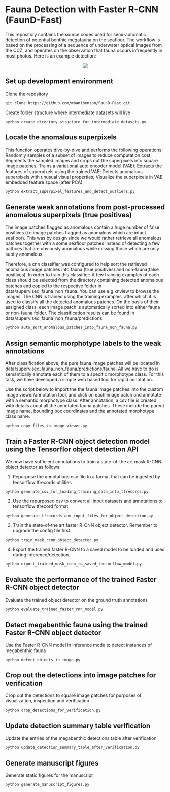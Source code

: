 # Fauna Detection with Faster R-CNN (FaunD-Fast)
This repository contains the source codes used for semi-automatic detection of potential benthic megafauna on the seafloor. The workflow is based on the processing of a sequence of underwater optical images from the CCZ, and operates on the observation that fauna occurs infrequently in most photos. Here is an example detection:
<p align="center">
<img src="https://zenodo.org/api/iiif/v2/90e20cc3-a921-41a3-a8d3-1d859286c4b6:e5b4a487-21a2-458b-b07d-216fcf6241a7:Holothuria_and_sponge_detected_from_underwater_image_of_the_CCZ.JPG/full/750,/0/default.jpg">
</p>

## Set up development environment

Clone the repository

```
git clone https://github.com/mbanibenson/FaunD-Fast.git
```

Create folder structure where intermediate datasets will live

```
python create_directory_structure_for_intermediate_datasets.py
```

## Locate the anomalous superpixels

This function operates dive-by-dive and performs the following operations: Randomly samples of a subset of images to reduce computation cost; Segments the sampled images and crops out the superpixels into square image patches; Trains a variational auto encoder model (VAE); Extracts the features of superpixels using the trained VAE; Detects anomalous superpixels with unusual visual properties; Visualize the superpixels in VAE embedded feature space (after PCA)

```
python extract_superpixel_features_and_detect_outliers.py
```



## Generate weak annotations from post-processed anomalous superpixels (true positives)

The image patches flagged as anomalous contain a huge number of false positives (i.e image patches flagged as anomalous which are infact seafloor). This was by design since we would rather retrieve all anomalous patches together with a some seafloor patches instead of detecting a few pathces that are obviously anomalous while missing those which are only subtly anomalous.

Therefore, a cnn classifier was configured to help sort the retrieved anomalous image patches into fauna (true positives) and non-fauna(false positives). In order to train this classifier: A few training examples of each class should be selected from the directory containing detected anomalous patches and copied to the respective folder in data/supervised_fauna_non_fauna. You can use e.g xnview to browse the images. The CNN is trained using the training examples, after which it is used to classify all the detected anomalous patches. On the basis of their assigned class, each image patch is automatically sorted into either fauna or non-fauna folder. The classification results can be found in data/supervised_fauna_non_fauna/predictions.
```
python auto_sort_anomalous_patches_into_fauna_non_fauna.py
```

## Assign semantic morphotype labels to the weak annotations

After classification above, the pure fauna image patches will be located in data/supervised_fauna_non_fauna/predictions/fauna. All we have to do is semantically annotate each of them to a specific morphotype class. For this task, we have developed a simple web based tool for rapid annotation.

Use the script below to import the the fauna image patches into the custom image viewer/annotation tool, and click on each image patch and annotate with a semantic morphotype class. After annotation, a csv file is created with details about all the annotated fauna patches. These include the parent image name, bounding box coordinates and the annotated morphotype class name.

```
python copy_files_to_image_viewer.py
```


## Train a Faster R-CNN object detection model using the Tensorflor object detection API
We now have sufficient annotations to train a state-of-the art mask R-CNN object detector as follows:

1. Repurpose the annotations csv file to a format that can be ingested by tensorflow tfrecords utilities
```
python generate_csv_for_loading_training_data_into_tfrecords.py
```

2. Use the repurposed csv to convert all input datasets and annotations to tensorflow tfrecord format
```
python generate_tfrecords_and_input_files_for_object_detection.py
```

3. Train the state-of-the art faster R-CNN object detector. Remember to upgrade the config file first.
```
python train_mask_rcnn_object_detector.py
```

4. Export the trained faster R-CNN to a saved model to be loaded and used during inference/detection.
```
python export_trained_mask_rcnn_to_saved_tensorflow_model.py
```


## Evaluate the performance of the trained Faster R-CNN object detector

Evaluate the trained object detector on the ground truth annotations

```
python evaluate_trained_faster_rnn_model.py
```

## Detect megabenthic fauna using the trained Faster R-CNN object detector

Use the Faster R-CNN model in inference mode to detect instances of megabenthic fauna

```
python detect_objects_in_image.py
```

## Crop out the detections into image patches for verification

Crop out the detections to square image patches for purposes of visualization, inspection and verification

```
python crop_detections_for_verification.py
```

## Update detection summary table verification

Update the entries of the megabenthic detections table after verification

```
python update_detection_summary_table_after_verification.py
```

## Generate manuscript figures

Generate static figures for the manuscript

```
python generate_manuscript_figures.py
```
